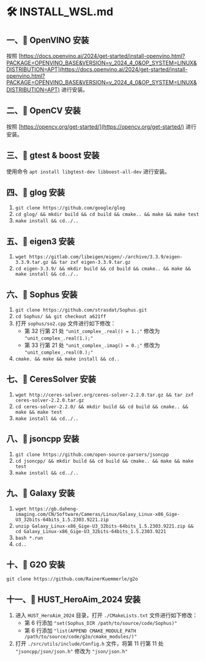 # 🛠️ INSTALL_WSL.md

## 一、🎯 OpenVINO 安装
按照 [https://docs.openvino.ai/2024/get-started/install-openvino.html?PACKAGE=OPENVINO_BASE&VERSION=v_2024_4_0&OP_SYSTEM=LINUX&DISTRIBUTION=APT](https://docs.openvino.ai/2024/get-started/install-openvino.html?PACKAGE=OPENVINO_BASE&VERSION=v_2024_4_0&OP_SYSTEM=LINUX&DISTRIBUTION=APT) 进行安装。

## 二、🎯 OpenCV 安装
按照 [https://opencv.org/get-started/](https://opencv.org/get-started/) 进行安装。

## 三、🎯 gtest & boost 安装
使用命令 `apt install libgtest-dev libboost-all-dev` 进行安装。

## 四、🎯 glog 安装
1. `git clone https://github.com/google/glog`
2. `cd glog/ && mkdir build && cd build && cmake.. && make && make test`
3. `make install && cd../..`

## 五、🎯 eigen3 安装
1. `wget https://gitlab.com/libeigen/eigen/-/archive/3.3.9/eigen-3.3.9.tar.gz && tar zxf eigen-3.3.9.tar.gz`
2. `cd eigen-3.3.9/ && mkdir build && cd build && cmake.. && make && make install && cd../..`

## 六、🎯 Sophus 安装
1. `git clone https://github.com/strasdat/Sophus.git`
2. `cd Sophus/ && git checkout a621ff`
3. 打开 `sophus/so2.cpp` 文件进行如下修改：
   - 第 32 行第 21 处 `"unit_complex_.real() = 1.;"` 修改为 `"unit_complex_.real(1.);"`
   - 第 33 行第 21 处 `"unit_complex_.imag() = 0.;"` 修改为 `"unit_complex_.real(0.);"`
4. `cmake. && make && make install && cd..`

## 七、🎯 CeresSolver 安装
1. `wget http://ceres-solver.org/ceres-solver-2.2.0.tar.gz && tar zxf ceres-solver-2.2.0.tar.gz`
2. `cd ceres-solver-2.2.0/ && mkdir build && cd build && cmake.. && make && make test`
3. `make install && cd../..`

## 八、🎯 jsoncpp 安装
1. `git clone https://github.com/open-source-parsers/jsoncpp`
2. `cd jsoncpp/ && mkdir build && cd build && cmake.. && make && make test`
3. `make install && cd../..`

## 九、🎯 Galaxy 安装
1. `wget https://gb.daheng-imaging.com/CN/Software/Cameras/Linux/Galaxy_Linux-x86_Gige-U3_32bits-64bits_1.5.2303.9221.zip`
2. `unzip Galaxy_Linux-x86_Gige-U3_32bits-64bits_1.5.2303.9221.zip && cd Galaxy_Linux-x86_Gige-U3_32bits-64bits_1.5.2303.9221`
3. `bash *.run`
4. `cd..`

## 十、🎯 G2O 安装
`git clone https://github.com/RainerKuemmerle/g2o`

## 十一、🎯 HUST_HeroAim_2024 安装
1. 进入 `HUST_HeroAim_2024` 目录，打开 `./CMakeLists.txt` 文件进行如下修改：
   - 第 6 行添加 `"set(Sophus_DIR /path/to/source/code/Sophus)"`
   - 第 6 行添加 `"list(APPEND CMAKE_MODULE_PATH /path/to/source/code/g2o/cmake_modules/)"`
2. 打开 `./src/utils/include/Config.h` 文件，将第 11 行第 11 处 `"jsoncpp/json/json.h"` 修改为 `"json/json.h"`
<!-- cd .. && rm -rf build && mkdir build && cd build && cmake .. && make -j8 && ./AutoAim -->
